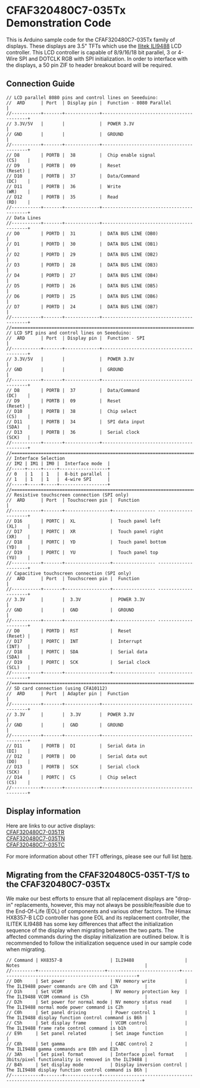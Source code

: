 # CFAF320480C7-035Tx Demonstration Code
This is Arduino sample code for the CFAF320480C7-035Tx family of displays. These displays are 3.5" TFTs which use the [Ilitek ILI9488](https://www.crystalfontz.com/controllers/Ilitek/ILI9488/) LCD controller. This LCD controller is capable of 8/9/16/18 bit parallel, 3 or 4-Wire SPI and DOTCLK RGB with SPI initialization. In order to interface with the displays, a 50 pin ZIF to header breakout board will be required.

## Connection Guide
```
// LCD parallel 8080 pins and control lines on Seeeduino:
//  ARD      | Port  | Display pin |  Function - 8080 Parallel                |
//-----------+-------+-------------+------------------------------------------+
// 3.3V/5V   |       |             |  POWER 3.3V                              |
// GND       |       |             |  GROUND                                  |
//-----------+-------+-------------+------------------------------------------+
// D8        | PORTB |  38         |  Chip enable signal              (CS)    |
// D9        | PORTB |  09         |  Reset                           (Reset) |
// D10       | PORTB |  37         |  Data/Command                    (DC)    |
// D11       | PORTB |  36         |  Write                           (WR)    |
// D12       | PORTB |  35         |  Read                            (RD)    |
//-----------+-------+-------------+------------------------------------------+
// Data Lines
//-----------+-------+-------------+------------------------------------------+
// D0        | PORTD |  31         |  DATA BUS LINE (DB0)                     |
// D1        | PORTD |  30         |  DATA BUS LINE (DB1)                     |
// D2        | PORTD |  29         |  DATA BUS LINE (DB2)                     |
// D3        | PORTD |  28         |  DATA BUS LINE (DB3)                     |
// D4        | PORTD |  27         |  DATA BUS LINE (DB4)                     |
// D5        | PORTD |  26         |  DATA BUS LINE (DB5)                     |
// D6        | PORTD |  25         |  DATA BUS LINE (DB6)                     |
// D7        | PORTD |  24         |  DATA BUS LINE (DB7)                     |
//-----------+-------+-------------+------------------------------------------+
//==============================================================================
// LCD SPI pins and control lines on Seeeduino:
//  ARD      | Port  | Display pin |  Function - SPI                          |
//-----------+-------+-------------+------------------------------------------+
// 3.3V/5V   |       |             |  POWER 3.3V                              |
// GND       |       |             |  GROUND                                  |
//-----------+-------+-------------+------------------------------------------+
// D8        | PORTB |  37         |  Data/Command                    (DC)    |
// D9        | PORTB |  09         |  Reset                           (Reset) |
// D10       | PORTB |  38         |  Chip select                     (CS)    |
// D11       | PORTB |  34         |  SPI data input                  (SDA)   |
// D13       | PORTB |  36         |  Serial clock                    (SCK)   |
//-----------+-------+-------------+------------------------------------------+
//==============================================================================
// Interface Selection
// IM2 | IM1 | IM0 |  Interface mode  |
//-----+-----+-----+------------------+
// 0   | 1   | 1   |  8-bit parallel  |
// 1   | 1   | 1   |  4-wire SPI      |
//-----+-----+-----+------------------+
//==============================================================================
// Resistive touchscreen connection (SPI only)
//  ARD      | Port  | Touchscreen pin |  Function                            |
//-----------+-------+-----------------+---------------- ---------------------+
// D16       | PORTC |  XL             |  Touch panel left            (XL)    |
// D17       | PORTC |  XR             |  Touch panel right           (XR)    |
// D18       | PORTC |  YD             |  Touch panel bottom          (YD)    |
// D19       | PORTC |  YU             |  Touch panel top             (YU)    |
//-----------+-------+-----------------+---------------- ---------------------+
// Capacitive touchscreen connection (SPI only)
//  ARD      | Port  | Touchscreen pin |  Function                            |
//-----------+-------+-----------------+---------------- ---------------------+
// 3.3V      |       |  3.3V           |  POWER 3.3V                          |
// GND       |       |  GND            |  GROUND                              |
//-----------+-------+-----------------+---------------- ---------------------+
// D0        | PORTD |  RST            |  Reset                       (Reset) |
// D17       | PORTC |  INT            |  Interrupt                   (INT)   |
// D18       | PORTC |  SDA            |  Serial data                 (SDA)   |
// D19       | PORTC |  SCK            |  Serial clock                (SCL)   |
//-----------+-------+-----------------+---------------- ---------------------+
//==============================================================================
// SD card connection (using CFA10112)
//  ARD      | Port  | Adapter pin |  Function                                |
//-----------+-------+-------------+------------------------------------------+
// 3.3V      |       |  3.3V       |  POWER 3.3V                              |
// GND       |       |  GND        |  GROUND                                  |
//-----------+-------+-------------+------------------------------------------+
// D11       | PORTB |  DI         |  Serial data in                  (DI)    |
// D12       | PORTB |  DO         |  Serial data out                 (DO)    |
// D13       | PORTB |  SCK        |  Serial clock                    (SCK)   |
// D14       | PORTC |  CS         |  Chip select                     (CS)    |
//-----------+-------+-------------+------------------------------------------+
```
## Display information
Here are links to our active displays:\
[CFAF320480C7-035TR](https://www.crystalfontz.com/product/cfaf320480c7035tr-320x480-resistive-touchscreen-tft-display)\
[CFAF320480C7-035TN](https://www.crystalfontz.com/product/cfaf320480c7035tn-320x480-3-5-inch-color-tft-display)\
[CFAF320480C7-035TC](https://www.crystalfontz.com/product/cfaf320480c7035tc-320x480-capacitive-touchscreen-tft-lcd-display)

For more information about other TFT offerings, please see our full list [here](https://www.crystalfontz.com/c/tft-lcd-displays/25).

## Migrating from the CFAF320480C5-035T-T/S to the CFAF320480C7-035Tx
We make our best efforts to ensure that all replacement displays are "drop-in" replacements, however, this may not always be possible/feasible due to the End-Of-Life (EOL) of components and various other factors. The Himax HX8357-B LCD controller has gone EOL and its replacement controller, the ILITEK ILI9488 has some key differences that affect the initialization sequence of the display when migrating between the two parts. The affected commands during the display initialization are outlined below. It is recommended to follow the initialization sequence used in our sample code when migrating.
```
// Command | HX8357-B                  | ILI9488                   | Notes                                               |
//---------+-------------------------+---------------------------+-----------------------------------------------------+
// D0h     | Set power                 | NV memory write           | The ILI9488 power commands are C0h and C1h          |
// D1h     | Set VCOM                  | NV memory protection key  | The ILI9488 VCOM command is C5h                     |
// D2h     | Set power for normal mode | NV memory status read     | The ILI9488 normal mode power command is C2h        |
// C0h     | Set panel driving         | Power control 1           | The ILI9488 display function control command is B6h |
// C5h     | Set display frame         | VCOM control              | The ILI9488 frame rate control command is b1h       |
// E9h     | Set panel related         | Set image function        |                                                     |
// C8h     | Set gamma                 | CABC control 2            | The ILI9488 gamma commands are E0h and E1h          |
// 3Ah     | Set pixel format          | Interface pixel format    | 3bits/pixel functionality is removed in the ILI9488 |
// B4h     | Set display mode          | Display inversion control | The ILI9488 display function control command is B6h |                                                                   
//-----------+-------+-------------+-------------------------------------------------------------------------------------+
